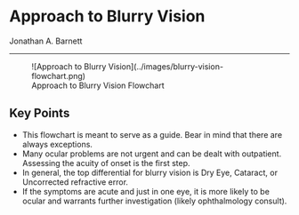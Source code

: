 # Approach to Blurry Vision

Jonathan A. Barnett

---


<figure markdown>
![Approach to Blurry Vision](../images/blurry-vision-flowchart.png)
<figcaption markdown>Approach to Blurry Vision Flowchart</figcaption>
</figure>


## Key Points

- This flowchart is meant to serve as a guide. Bear in mind that there
    are always exceptions.
- Many ocular problems are not urgent and can be dealt with
    outpatient. Assessing the acuity of onset is the first step.
- In general, the top differential for blurry vision is Dry Eye,
    Cataract, or Uncorrected refractive error.
- If the symptoms are acute and just in one eye, it is more likely to
    be ocular and warrants further investigation (likely ophthalmology
    consult).
